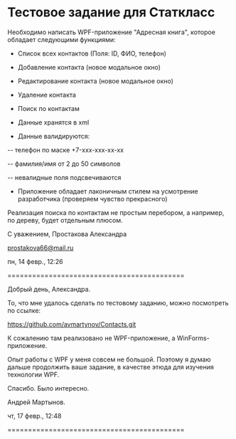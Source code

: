 Тестовое задание для Статкласс
=================================================

Необходимо написать WPF-приложение "Адресная книга", которое обладает следующими функциями:

- Список всех контактов (Поля: ID, ФИО, телефон)

- Добавление контакта (новое модальное окно)

- Редактирование контакта (новое модальное окно)
- Удаление контакта

- Поиск по контактам

- Данные хранятся в xml

- Данные валидируются:

-- телефон по маске +7-xxx-xxx-xx-xx

-- фамилия/имя от 2 до 50 символов

-- невалидные поля подсвечиваются

- Приложение обладает лаконичным стилем на усмотрение разработчика (проверяем чувство прекрасного)

Реализация поиска по контактам не простым перебором, а например, по дереву, будет отдельным плюсом.

 
С уважением,
Простакова Александра 

prostakova66@mail.ru

пн, 14 февр., 12:26

===========================================

Добрый день, Александра.

То, что мне удалось сделать по тестовому заданию, можно посмотреть по ссылке:

https://github.com/avmartynov/Contacts.git

К сожалению там реализовано не WPF-приложение, а WinForms-приложение.

Опыт работы с WPF у меня совсем не большой. 
Поэтому я думаю дальше продолжить ваше задание, в качестве этюда для изучения технологии WPF. 

Спасибо. Было интересно. 

Андрей Мартынов.


чт, 17 февр., 12:48

===========================================